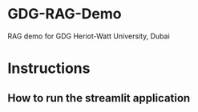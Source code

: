 # GDG-RAG-Demo
RAG demo for GDG Heriot-Watt University, Dubai

# Instructions
## How to run the streamlit application